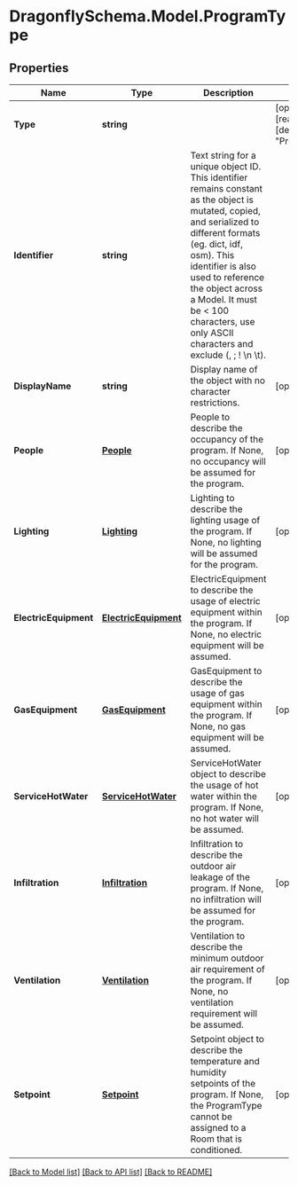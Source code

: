 
# DragonflySchema.Model.ProgramType

## Properties

Name | Type | Description | Notes
------------ | ------------- | ------------- | -------------
**Type** | **string** |  | [optional] [readonly] [default to "ProgramType"]
**Identifier** | **string** | Text string for a unique object ID. This identifier remains constant as the object is mutated, copied, and serialized to different formats (eg. dict, idf, osm). This identifier is also used to reference the object across a Model. It must be &lt; 100 characters, use only ASCII characters and exclude (, ; ! \\n \\t). | 
**DisplayName** | **string** | Display name of the object with no character restrictions. | [optional] 
**People** | [**People**](People.md) | People to describe the occupancy of the program. If None, no occupancy will be assumed for the program. | [optional] 
**Lighting** | [**Lighting**](Lighting.md) | Lighting to describe the lighting usage of the program. If None, no lighting will be assumed for the program. | [optional] 
**ElectricEquipment** | [**ElectricEquipment**](ElectricEquipment.md) | ElectricEquipment to describe the usage of electric equipment within the program. If None, no electric equipment will be assumed. | [optional] 
**GasEquipment** | [**GasEquipment**](GasEquipment.md) | GasEquipment to describe the usage of gas equipment within the program. If None, no gas equipment will be assumed. | [optional] 
**ServiceHotWater** | [**ServiceHotWater**](ServiceHotWater.md) | ServiceHotWater object to describe the usage of hot water within the program. If None, no hot water will be assumed. | [optional] 
**Infiltration** | [**Infiltration**](Infiltration.md) | Infiltration to describe the outdoor air leakage of the program. If None, no infiltration will be assumed for the program. | [optional] 
**Ventilation** | [**Ventilation**](Ventilation.md) | Ventilation to describe the minimum outdoor air requirement of the program. If None, no ventilation requirement will be assumed. | [optional] 
**Setpoint** | [**Setpoint**](Setpoint.md) | Setpoint object to describe the temperature and humidity setpoints of the program.  If None, the ProgramType cannot be assigned to a Room that is conditioned. | [optional] 

[[Back to Model list]](../README.md#documentation-for-models)
[[Back to API list]](../README.md#documentation-for-api-endpoints)
[[Back to README]](../README.md)

